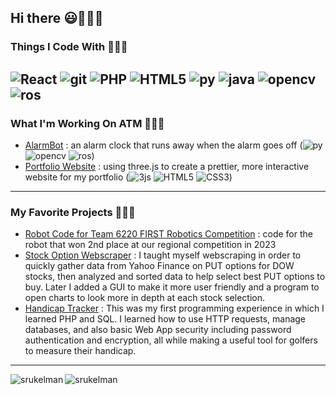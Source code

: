## Hi there :smiley::wave::wave::wave:

### Things I Code With :cherry_blossom::cherry_blossom::cherry_blossom:  
<img alt="React" src="https://img.shields.io/badge/-React-45b8d8?style=flat-square&logo=react&logoColor=white"/> <img alt="git" src="https://img.shields.io/badge/-Git-F05032?style=flat-square&logo=git&logoColor=white"/> <img alt="PHP" src="https://img.shields.io/badge/-PHP-8f6ab0?style=flat-square&logo=php&logoColor=white"/> <img alt="HTML5" src = "https://img.shields.io/badge/-HTML5-d43939?style=flat-square&logo=HTML5&logoColor=white" /> <img alt="py" src = "https://img.shields.io/badge/-Python-3A76A6?style=flat-square&logo=python&logoColor=white" /> <img alt="java" src = "https://img.shields.io/badge/-Java-FF9725?style=flat-square&logo=oracle&logoColor=white" /> <img alt="opencv" src = "https://img.shields.io/badge/-OpenCV-54a62e?style=flat-square&logo=opencv&logoColor=white" /> <img alt="ros" src = "https://img.shields.io/badge/-ROS-212E4A?style=flat-square&logo=ros&logoColor=white" />
---
### What I'm Working On ATM :hatching_chick::hatching_chick::hatching_chick:  
+ [AlarmBot](https://github.com/srukelman/alarmbot) : an alarm clock that runs away when the alarm goes off (<img alt="py" src = "https://img.shields.io/badge/-Python-3A76A6?style=flat-square&logo=python&logoColor=white" /> <img alt="opencv" src = "https://img.shields.io/badge/-OpenCV-54a62e?style=flat-square&logo=opencv&logoColor=white" /> <img alt="ros" src = "https://img.shields.io/badge/-ROS-212E4A?style=flat-square&logo=ros&logoColor=white" />)
+ [Portfolio Website](https://github.com/srukelman/portfoliowebsite) : using three.js to create a prettier, more interactive website for my portfolio (<img alt="3js" src = "https://img.shields.io/badge/-Three.js-000000?style=flat-square&logo=javascript&logoColor=white" />  <img alt="HTML5" src = "https://img.shields.io/badge/-HTML5-d43939?style=flat-square&logo=HTML5&logoColor=white" /> <img alt="CSS3" src = "https://img.shields.io/badge/-CSS3-3461eb?style=flat-square&logo=css3&logoColor=white" />)
---
### My Favorite Projects :hatched_chick::hatched_chick::hatched_chick:
+ [Robot Code for Team 6220 FIRST Robotics Competition](https://github.com/Team-6220/2023) : code for the robot that won 2nd place at our regional competition in 2023
+ [Stock Option Webscraper](https://github.com/srukelman/stockOptionWebScraping) : I taught myself webscraping in order to quickly gather data from Yahoo Finance on PUT options for DOW stocks, then analyzed and sorted data to help select best PUT options to buy. Later I added a GUI to make it more user friendly and a program to open charts to look more in depth at each stock selection.
+ [Handicap Tracker](https://github.com/srukelman/HandicapTracker) : This was my first programming experience in which I learned PHP and SQL. I learned how to use HTTP requests, manage databases, and also basic Web App security including password authentication and encryption, all while making a useful tool for golfers to measure their handicap.
---
<img align="left" src="https://github-readme-stats.vercel.app/api/top-langs/?username=srukelman&layout=donut&theme=panda" alt="srukelman" />
<img align="center" src="https://github-readme-stats.vercel.app/api?username=srukelman&show_icons=true&locale=en&rank_icon=github&theme=panda" alt="srukelman" />

<!--
**srukelman/srukelman** is a ✨ _special_ ✨ repository because its `README.md` (this file) appears on your GitHub profile.
